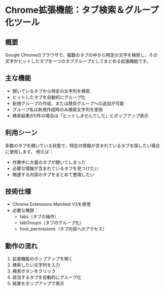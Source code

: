 # Chrome拡張機能：タブ検索＆グループ化ツール

## 概要
Google Chromeのブラウザで、複数のタブの中から特定の文字を検索し、その文字がヒットしたタブを一つのタブグループとしてまとめる拡張機能です。

## 主な機能
- 開いているタブから特定の文字列を検索
- ヒットしたタブを自動的にグループ化
- 新規グループの作成、または既存グループへの追加が可能
- グループ名は新規作成時のみ検索文字列を使用
- 検索結果が0件の場合は「ヒットしませんでした」とポップアップ表示

## 利用シーン
多数のタブを開いている状態で、特定の情報が含まれているタブを探したい場合に使用します。
例えば：
- 作業中に大量のタブが開いてしまった
- 必要な情報が含まれているタブを見つけたい
- 関連する内容のタブをまとめて整理したい

## 技術仕様
- Chrome Extensions Manifest V3を使用
- 必要な権限：
  - tabs（タブの操作）
  - tabGroups（タブのグループ化）
  - host_permissions（タブ内容へのアクセス）

## 動作の流れ
1. 拡張機能のポップアップを開く
2. 検索したい文字列を入力
3. 検索ボタンをクリック
4. 該当するタブを自動的にグループ化
5. 結果をポップアップで表示 